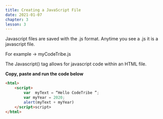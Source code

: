 ```yaml
---
title: Creating a JavaScript File
date: 2021-01-07
chapter: 3
lesson: 3
---
```


Javascript files are saved with the .js format. Anytime you see a .js it is a javascript file.

For example -> myCodeTribe.js

The Javascript(<script></script>) tag allows for javascript code within an HTML file.

**Copy, paste and run the code below**

```html
<html>
	<script>
		var  myText = “Hello CodeTribe ”;
		var myYear = 2020;
		alert(myText + myYear)
    </script>script>
</html>

```

